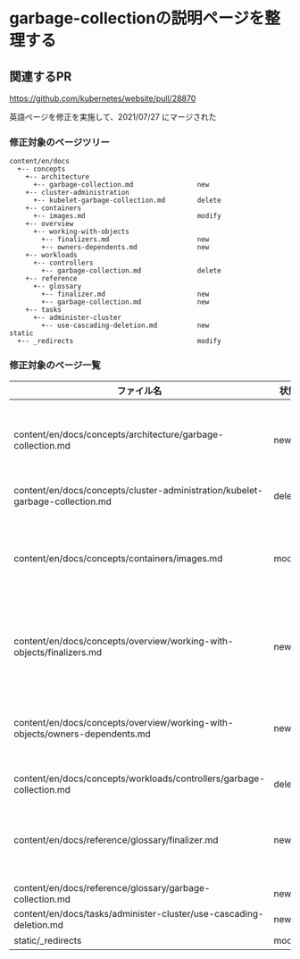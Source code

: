 # garbage-collectionの説明ページを整理する

## 関連するPR

https://github.com/kubernetes/website/pull/28870

英語ページを修正を実施して、2021/07/27 にマージされた

### 修正対象のページツリー

```
content/en/docs
  +-- concepts
    +-- architecture
      +-- garbage-collection.md                new
    +-- cluster-administration
      +-- kubelet-garbage-collection.md        delete
    +-- containers
      +-- images.md                            modify
    +-- overview
      +-- working-with-objects
        +-- finalizers.md                      new
        +-- owners-dependents.md               new
    +-- workloads
      +-- controllers
        +-- garbage-collection.md              delete
    +-- reference
      +-- glossary
        +-- finalizer.md                       new
        +-- garbage-collection.md              new
    +-- tasks
      +-- administer-cluster
        +-- use-cascading-deletion.md          new
static
  +-- _redirects                               modify
```

### 修正対象のページ一覧

|ファイル名     |状態|コメント|
|---            |--- |---     |
|content/en/docs/concepts/architecture/garbage-collection.md                    |new    |#31063でjaにも作成済み(2022/4/3 マージされた) |
|content/en/docs/concepts/cluster-administration/kubelet-garbage-collection.md  |delete |jaにはまだ残っている        |
|content/en/docs/concepts/containers/images.md                                  |modify |#35809でjaも最新化されており反映済み(2022/9/9 マージされた) |
|content/en/docs/concepts/overview/working-with-objects/finalizers.md           |new    |#38768でjaにも作成済み(2023/2/3 マージされた) |
|content/en/docs/concepts/overview/working-with-objects/owners-dependents.md    |new    |#38794でjaにも作成済み(2023/2/3 マージされた) |
|content/en/docs/concepts/workloads/controllers/garbage-collection.md           |delete |jaにはまだ残っている        |
|content/en/docs/reference/glossary/finalizer.md                                |new    |#38768でjaにも作成済み(2023/2/3 マージされた) |
|content/en/docs/reference/glossary/garbage-collection.md                       |new    |        |
|content/en/docs/tasks/administer-cluster/use-cascading-deletion.md             |new    |        |
|static/_redirects                                                              |modify |言語共通の     |
